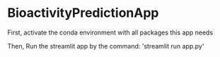 # BioactivityPredictionApp
First, activate the conda environment with all packages this app needs

Then, Run the streamlit app by the command: 'streamlit run app.py'
